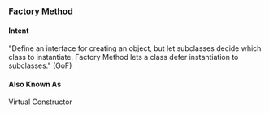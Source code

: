 ### Factory Method

#### Intent
"Define an interface for creating an object, but let subclasses decide which class to
instantiate. Factory Method lets a class defer instantiation to subclasses." (GoF)

#### Also Known As
Virtual Constructor
